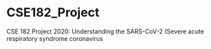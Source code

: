 # CSE182_Project

CSE 182 Project 2020: Understanding the SARS-CoV-2 (Severe acute respiratory
syndrome coronavirus
